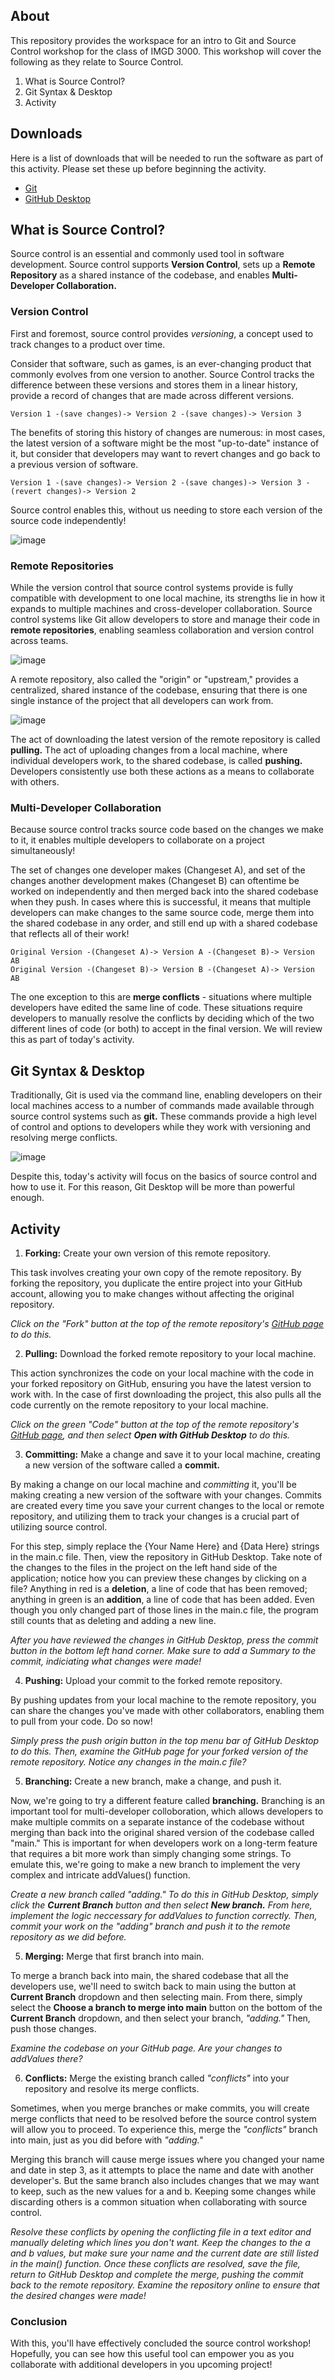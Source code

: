 ## About
This repository provides the workspace for an intro to Git and Source Control workshop for the class of IMGD 3000. This workshop will cover the following as they relate to Source Control.

1. What is Source Control?
2. Git Syntax & Desktop
3. Activity

## Downloads
Here is a list of downloads that will be needed to run the software as part of this activity. Please set these up before beginning the activity.

- [Git]([url](https://git-scm.com/downloads))
- [GitHub Desktop]([url](https://desktop.github.com/))

## What is Source Control?
Source control is an essential and commonly used tool in software development. Source control supports **Version Control**, sets up a **Remote Repository** as a shared instance of the codebase, and enables **Multi-Developer Collaboration.**

### Version Control
First and foremost, source control provides _versioning_, a concept used to track changes to a product over time. 

Consider that software, such as games, is an ever-changing product that commonly evolves from one version to another. Source Control tracks the difference between these versions and stores them in a linear history, provide a record of changes that are made across different versions.

    Version 1 -(save changes)-> Version 2 -(save changes)-> Version 3

The benefits of storing this history of changes are numerous: in most cases, the latest version of a software might be the most "up-to-date" instance of it, but consider that developers may want to revert changes and go back to a previous version of software.

    Version 1 -(save changes)-> Version 2 -(save changes)-> Version 3 -(revert changes)-> Version 2

Source control enables this, without us needing to store each version of the source code independently!

![image](https://github.com/NickFrangie/Workshop-Git/assets/51765298/8b4a6c9f-ef00-4d9e-9fff-ffa10ceb82fb)

### Remote Repositories
While the version control that source control systems provide is fully compatible with development to one local machine, its strengths lie in how it expands to multiple machines and cross-developer collaboration. Source control systems like Git allow developers to store and manage their code in **remote repositories**, enabling seamless collaboration and version control across teams.

![image](https://github.com/NickFrangie/Workshop-Git/assets/51765298/0db8e311-0def-4e87-a579-998357932df4)

A remote repository, also called the "origin" or "upstream," provides a centralized, shared instance of the codebase, ensuring that there is one single instance of the project that all developers can work from.

![image](https://github.com/NickFrangie/Workshop-Git/assets/51765298/3f46db10-b092-48c9-b7c6-0c480d9894b1)

The act of downloading the latest version of the remote repository is called **pulling.** The act of uploading changes from a local machine, where individual developers work, to the shared codebase, is called **pushing.** Developers consistently use both these actions as a means to collaborate with others.

### Multi-Developer Collaboration
Because source control tracks source code based on the changes we make to it, it enables multiple developers to collaborate on a project simultaneously!

The set of changes one developer makes (Changeset A), and set of the changes another development makes (Changeset B) can oftentime be worked on independently and then merged back into the shared codebase when they push. In cases where this is successful, it means that multiple developers can make changes to the same source code, merge them into the shared codebase in any order, and still end up with a shared codebase that reflects all of their work!

    Original Version -(Changeset A)-> Version A -(Changeset B)-> Version AB
    Original Version -(Changeset B)-> Version B -(Changeset A)-> Version AB

The one exception to this are **merge conflicts** - situations where multiple developers have edited the same line of code. These situations require developers to manually resolve the conflicts by deciding which of the two different lines of code (or both) to accept in the final version. We will review this as part of today's activity.

## Git Syntax & Desktop
Traditionally, Git is used via the command line, enabling developers on their local machines access to a number of commands made available through source control systems such as **git.** These commands provide a high level of control and options to developers while they work with versioning and resolving merge conflicts.

![image](https://github.com/NickFrangie/Workshop-Git/assets/51765298/dbcd4a0a-e1fe-4f2c-9884-2a3e742306ec)

Despite this, today's activity will focus on the basics of source control and how to use it. For this reason, Git Desktop will be more than powerful enough.

## Activity
1. **Forking:** Create your own version of this remote repository.

This task involves creating your own copy of the remote repository. By forking the repository, you duplicate the entire project into your GitHub account, allowing you to make changes without affecting the original repository. 

_Click on the "Fork" button at the top of the remote repository's [GitHub page]([url](https://github.com/NickFrangie/Workshop-Git)) to do this._

2. **Pulling:** Download the forked remote repository to your local machine.

This action synchronizes the code on your local machine with the code in your forked repository on GitHub, ensuring you have the latest version to work with. In the case of first downloading the project, this also pulls all the code currently on the remote repository to your local machine.

_Click on the green "Code" button at the top of the remote repository's [GitHub page]([url](https://github.com/NickFrangie/Workshop-Git)), and then select **Open with GitHub Desktop** to do this._

3. **Committing:** Make a change and save it to your local machine, creating a new version of the software called a **commit.**

By making a change on our local machine and _committing_ it, you'll be making creating a new version of the software with your changes. Commits are created every time you save your current changes to the local or remote repository, and utilizing them to track your changes is a crucial part of utilizing source control.

For this step, simply replace the {Your Name Here} and {Data Here} strings in the main.c file. Then, view the repository in GitHub Desktop. Take note of the changes to the files in the project on the left hand side of the application; notice how you can preview these changes by clicking on a file? Anything in red is a **deletion**, a line of code that has been removed; anything in green is an **addition**, a line of code that has been added. Even though you only changed part of those lines in the main.c file, the program still counts that as deleting and adding a new line.

_After you have reviewed the changes in GitHub Desktop, press the commit button in the bottom left hand corner. Make sure to add a Summary to the commit, indiciating what changes were made!_

4. **Pushing:** Upload your commit to the forked remote repository.

By pushing updates from your local machine to the remote repository, you can share the changes you've made with other collaborators, enabling them to pull from your code. Do so now!

_Simply press the push origin button in the top menu bar of GitHub Desktop to do this. Then, examine the GitHub page for your forked version of the remote repository. Notice any changes in the main.c file?_

5. **Branching:** Create a new branch, make a change, and push it.

Now, we're going to try a different feature called **branching.** Branching is an important tool for multi-developer colloboration, which allows developers to make multiple commits on a separate instance of the codebase without merging than back into the original shared version of the codebase called "main." This is important for when developers work on a long-term feature that requires a bit more work than simply changing some strings. To emulate this, we're going to make a new branch to implement the very complex and intricate addValues() function.

_Create a new branch called "adding." To do this in GitHub Desktop, simply click the **Current Branch** button and then select **New branch.** From here, implement the logic neccessary for addValues to function correctly. Then, commit your work on the "adding" branch and push it to the remote repository as we did before._

5. **Merging:** Merge that first branch into main.

To merge a branch back into main, the shared codebase that all the developers use, we'll need to switch back to main using the button at **Current Branch** dropdown and then selecting main. From there, simply select the **Choose a branch to merge into main** button on the bottom of the **Current Branch** dropdown, and then select your branch, _"adding."_ Then, push those changes.

_Examine the codebase on your GitHub page. Are your changes to addValues there?_

6. **Conflicts:** Merge the existing branch called _"conflicts"_ into your repository and resolve its merge conflicts.

Sometimes, when you merge branches or make commits, you will create merge conflicts that need to be resolved before the source control system will allow you to proceed. To experience this, merge the _"conflicts"_ branch into main, just as you did before with _"adding."_ 

Merging this branch will cause merge issues where you changed your name and date in step 3, as it attempts to place the name and date with another developer's. But the same branch also includes changes that we may want to keep, such as the new values for a and b. Keeping some changes while discarding others is a common situation when collaborating with source control.

_Resolve these conflicts by opening the conflicting file in a text editor and manually deleting which lines you don't want. Keep the changes to the a and b values, but make sure your name and the current date are still listed in the main() function. Once these conflicts are resolved, save the file, return to GitHub Desktop and complete the merge, pushing the commit back to the remote repository. Examine the repository online to ensure that the desired changes were made!_

### Conclusion
With this, you'll have effectively concluded the source control workshop! Hopefully, you can see how this useful tool can empower you as you collaborate with additional developers in you upcoming project!
